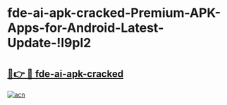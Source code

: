 # fde-ai-apk-cracked-Premium-APK-Apps-for-Android-Latest-Update-!l9pl2

# <h2><a href="https://kqtuhu.esa.edu.pl?title=fde-ai-apk-cracked&ref=l9pl2">🔗👉 🔴 fde-ai-apk-cracked</a></h2>

[![acn](https://github.com/user-attachments/assets/0f9c940e-d8b0-45ae-aac7-cd30a18b3e1c)](https://kqtuhu.esa.edu.pl?title=fde-ai-apk-cracked&ref=l9pl2)

